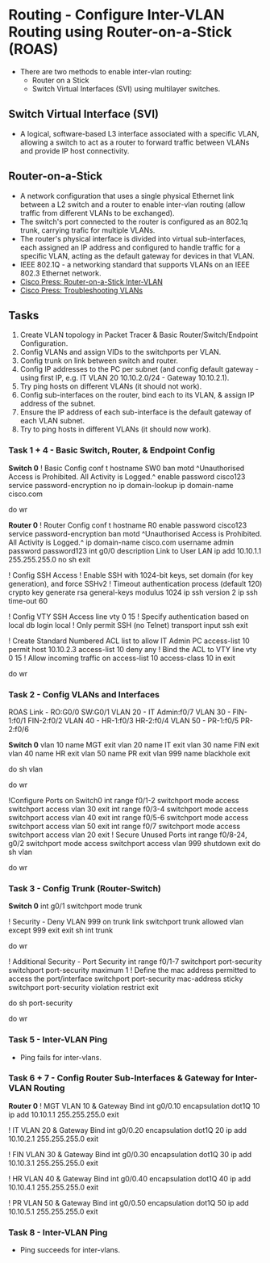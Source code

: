 # Routing - Configure Inter-VLAN Routing using Router-on-a-Stick (ROAS)

+ There are two methods to enable inter-vlan routing:
	- Router on a Stick
	- Switch Virtual Interfaces (SVI) using multilayer switches.

## Switch Virtual Interface (SVI)

+ A logical, software-based L3 interface associated with a specific VLAN, allowing a switch to act as a router to forward traffic between VLANs and provide IP host connectivity.

## Router-on-a-Stick

+ A network configuration that uses a single physical Ethernet link between a L2 switch and a router to enable inter-vlan routing (allow traffic from different VLANs to be exchanged).
+ The switch's port connected to the router is configured as an 802.1q trunk, carrying trafic for multiple VLANs.
+ The router's physical interface is divided into virtual sub-interfaces, each assigned an IP address and configured to handle traffic for a specific VLAN, acting as the default gateway for devices in that VLAN.
+ IEEE 802.1Q - a networking standard that supports VLANs on an IEEE 802.3 Ethernet network.
+ [Cisco Press: Router-on-a-Stick Inter-VLAN](https://www.ciscopress.com/articles/article.asp?p=3089357&seqNum=5)
+ [Cisco Press: Troubleshooting VLANs](https://www.ciscopress.com/articles/article.asp?p=3089357&seqNum=7)


## Tasks
1. Create VLAN topology in Packet Tracer & Basic Router/Switch/Endpoint Configuration.
2. Config VLANs and assign VIDs to the switchports per VLAN.
3. Config trunk on link between switch and router.
4. Config IP addresses to the PC per subnet (and config default gateway - using first IP, e.g. IT VLAN 20 10.10.2.0/24 - Gateway 10.10.2.1).
5. Try ping hosts on different VLANs (it should not work).
6. Config sub-interfaces on the router, bind each to its VLAN, & assign IP address of the subnet.
7. Ensure the IP address of each sub-interface is the default gateway of each VLAN subnet.
8. Try to ping hosts in different VLANs (it should now work).


### Task 1 + 4 - Basic Switch, Router, & Endpoint Config

**Switch 0**
! Basic Config
conf t
hostname SW0
ban motd ^Unauthorised Access is Prohibited. All Activity is Logged.^
enable password cisco123
service password-encryption
no ip domain-lookup
ip domain-name cisco.com

do wr

**Router 0**
! Router Config
conf t
hostname R0
enable password cisco123
service password-encryption
ban motd ^Unauthorised Access is Prohibited. All Activity is Logged.^
ip domain-name cisco.com
username admin password password123
int g0/0
description Link to User LAN
ip add 10.10.1.1 255.255.255.0
no sh
exit

! Config SSH Access
! Enable SSH with 1024-bit keys, set domain (for key generation), and force SSHv2
! Timeout authentication process (default 120)
crypto key generate rsa general-keys modulus 1024 
ip ssh version 2 
ip ssh time-out 60

! Config VTY SSH Access
line vty 0 15
! Specify authentication based on local db
login local
! Only permit SSH (no Telnet)
transport input ssh
exit

! Create Standard Numbered ACL list to allow IT Admin PC
access-list 10 permit host 10.10.2.3
access-list 10 deny any
! Bind the ACL to VTY 
line vty 0 15
! Allow incoming traffic on access-list 10
access-class 10 in
exit

do wr


### Task 2 - Config VLANs and Interfaces

ROAS Link - RO:G0/0 SW:G0/1
VLAN 20 - IT Admin:f0/7
VLAN 30 - FIN-1:f0/1 FIN-2:f0/2
VLAN 40 - HR-1:f0/3 HR-2:f0/4
VLAN 50 - PR-1:f0/5 PR-2:f0/6

**Switch 0**
vlan 10
name MGT
exit
vlan 20
name IT
exit
vlan 30
name FIN
exit
vlan 40
name HR
exit
vlan 50
name PR
exit
vlan 999
name blackhole
exit

do sh vlan

do wr

!Configure Ports on Switch0
int range f0/1-2
switchport mode access
switchport access vlan 30
exit
int range f0/3-4
switchport mode access
switchport access vlan 40
exit
int range f0/5-6
switchport mode access
switchport access vlan 50
exit
int range f0/7
switchport mode access
switchport access vlan 20
exit
! Secure Unused Ports
int range f0/8-24, g0/2
switchport mode access
switchport access vlan 999
shutdown
exit
do sh vlan

do wr


### Task 3 - Config Trunk (Router-Switch)
**Switch 0**
int g0/1
switchport mode trunk

! Security - Deny VLAN 999 on trunk link
switchport trunk allowed vlan except 999
exit
exit
sh int trunk

do wr

! Additional Security - Port Security
int range f0/1-7
switchport port-security
switchport port-security maximum 1
! Define the mac address permitted to access the port/interface
switchport port-security mac-address sticky
switchport port-security violation restrict
exit

do sh port-security

do wr

### Task 5 - Inter-VLAN Ping
+ Ping fails for inter-vlans.


### Task 6 + 7 - Config Router Sub-Interfaces & Gateway for Inter-VLAN Routing
**Router 0**
! MGT VLAN 10 & Gateway Bind
int g0/0.10
encapsulation dot1Q 10
ip add 10.10.1.1 255.255.255.0
exit

! IT VLAN 20 & Gateway Bind
int g0/0.20
encapsulation dot1Q 20
ip add 10.10.2.1 255.255.255.0
exit

! FIN VLAN 30 & Gateway Bind
int g0/0.30
encapsulation dot1Q 30
ip add 10.10.3.1 255.255.255.0
exit

! HR VLAN 40 & Gateway Bind
int g0/0.40
encapsulation dot1Q 40
ip add 10.10.4.1 255.255.255.0
exit

! PR VLAN 50 & Gateway Bind
int g0/0.50
encapsulation dot1Q 50
ip add 10.10.5.1 255.255.255.0
exit


### Task 8 - Inter-VLAN Ping
+ Ping succeeds for inter-vlans.
